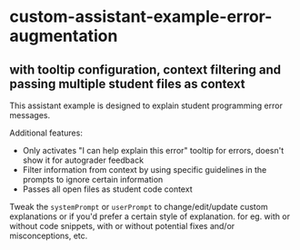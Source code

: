 # custom-assistant-example-error-augmentation
## with tooltip configuration, context filtering and passing multiple student files as context
This assistant example is designed to explain student programming error messages.

Additional features:
- Only activates "I can help explain this error" tooltip for errors, doesn't show it for autograder feedback
- Filter information from context by using specific guidelines in the prompts to ignore certain information
- Passes all open files as student code context

Tweak the `systemPrompt` or `userPrompt` to change/edit/update custom explanations or if you'd prefer a certain style of explanation. 
for eg. with or without code snippets, with or without potential fixes and/or misconceptions, etc.
